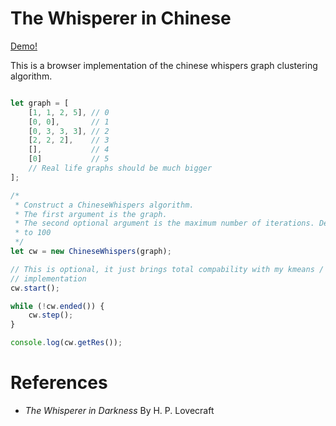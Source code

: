 # The Whisperer in Chinese

[Demo!](https://vermeille.github.io/ChineseWhispers/)

This is a browser implementation of the chinese whispers graph clustering
algorithm.

```javascript

let graph = [
    [1, 1, 2, 5], // 0
    [0, 0],       // 1
    [0, 3, 3, 3], // 2
    [2, 2, 2],    // 3
    [],           // 4
    [0]           // 5
    // Real life graphs should be much bigger
];

/*
 * Construct a ChineseWhispers algorithm.
 * The first argument is the graph.
 * The second optional argument is the maximum number of iterations. Defaults
 * to 100
 */
let cw = new ChineseWhispers(graph);

// This is optional, it just brings total compability with my kmeans / xmeans
// implementation
cw.start();

while (!cw.ended()) {
    cw.step();
}

console.log(cw.getRes());
```

# References

* *The Whisperer in Darkness* By H. P. Lovecraft
